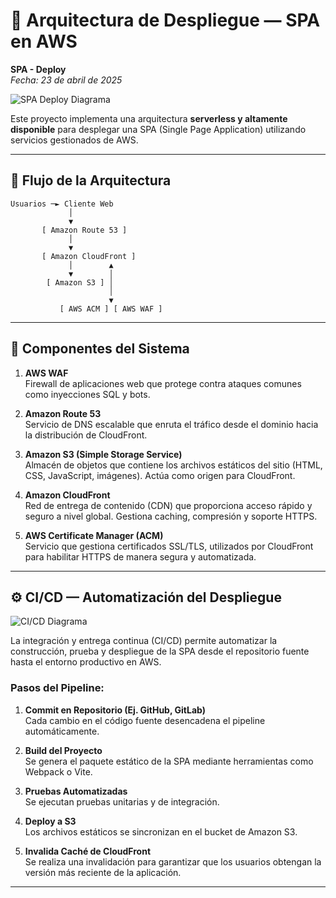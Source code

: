 # 📐 Arquitectura de Despliegue — SPA en AWS

**SPA - Deploy**  
*Fecha: 23 de abril de 2025*

![SPA Deploy Diagrama](https://images.kaarstthenn.online/SPA%20-%20Deploy%20-%20Pa%CC%81gina%201.png)

Este proyecto implementa una arquitectura **serverless y altamente disponible** para desplegar una SPA (Single Page Application) utilizando servicios gestionados de AWS.

---

## 🔁 Flujo de la Arquitectura

```
Usuarios ─► Cliente Web
             │
             ▼
       [ Amazon Route 53 ]
             │
             ▼
       [ Amazon CloudFront ]
             │        ▲
             ▼        │
        [ Amazon S3 ] │
                      │
                      ▼
           [ AWS ACM ] [ AWS WAF ]
```
---

## 🧩 Componentes del Sistema

1. **AWS WAF**  
   Firewall de aplicaciones web que protege contra ataques comunes como inyecciones SQL y bots.

2. **Amazon Route 53**  
   Servicio de DNS escalable que enruta el tráfico desde el dominio hacia la distribución de CloudFront.

3. **Amazon S3 (Simple Storage Service)**  
   Almacén de objetos que contiene los archivos estáticos del sitio (HTML, CSS, JavaScript, imágenes). Actúa como origen para CloudFront.

4. **Amazon CloudFront**  
   Red de entrega de contenido (CDN) que proporciona acceso rápido y seguro a nivel global. Gestiona caching, compresión y soporte HTTPS.

5. **AWS Certificate Manager (ACM)**  
   Servicio que gestiona certificados SSL/TLS, utilizados por CloudFront para habilitar HTTPS de manera segura y automatizada.

---

## ⚙️ CI/CD — Automatización del Despliegue

![CI/CD Diagrama](https://images.kaarstthenn.online/SPA%20-%20Deploy%20-%20Pa%CC%81gina%201%20(1).png)

La integración y entrega continua (CI/CD) permite automatizar la construcción, prueba y despliegue de la SPA desde el repositorio fuente hasta el entorno productivo en AWS.

### Pasos del Pipeline:

1. **Commit en Repositorio (Ej. GitHub, GitLab)**  
   Cada cambio en el código fuente desencadena el pipeline automáticamente.

2. **Build del Proyecto**  
   Se genera el paquete estático de la SPA mediante herramientas como Webpack o Vite.

3. **Pruebas Automatizadas**  
   Se ejecutan pruebas unitarias y de integración.

4. **Deploy a S3**  
   Los archivos estáticos se sincronizan en el bucket de Amazon S3.

5. **Invalida Caché de CloudFront**  
   Se realiza una invalidación para garantizar que los usuarios obtengan la versión más reciente de la aplicación.

---

